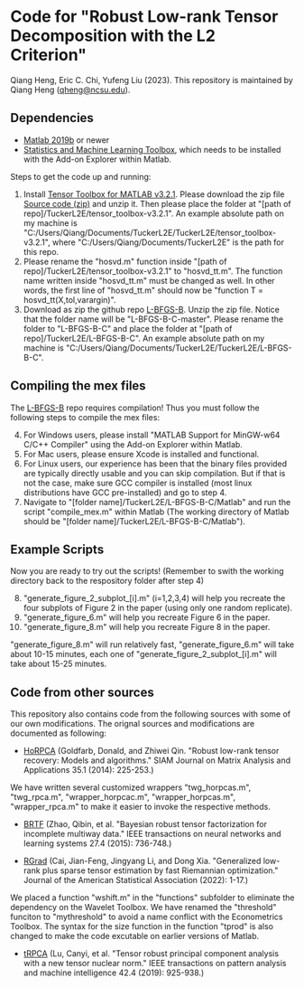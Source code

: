 # Code for  "Robust Low-rank Tensor Decomposition with the L2 Criterion"

Qiang Heng, Eric C. Chi, Yufeng Liu (2023).
This repository is maintained by Qiang Heng (qheng@ncsu.edu).

## Dependencies
- [Matlab 2019b](https://www.mathworks.com/products/matlab.html) or newer
- [Statistics and Machine Learning Toolbox](https://www.mathworks.com/products/statistics.html), which needs to be installed with the Add-on Explorer within Matlab.

Steps to get the code up and running:
1. Install [Tensor Toolbox for MATLAB v3.2.1](https://gitlab.com/tensors/tensor_toolbox/-/releases/v3.2.1). Please download the zip file [Source code (zip)](https://gitlab.com/tensors/tensor_toolbox/-/archive/v3.2.1/tensor_toolbox-v3.2.1.zip) and unzip it. Then please place the folder at "[path of repo]/TuckerL2E/tensor_toolbox-v3.2.1". An example absolute path on my machine is "C:/Users/Qiang/Documents/TuckerL2E/TuckerL2E/tensor_toolbox-v3.2.1", where "C:/Users/Qiang/Documents/TuckerL2E" is the path for this repo. 
2. Please rename the "hosvd.m" function inside "[path of repo]/TuckerL2E/tensor_toolbox-v3.2.1" to "hosvd_tt.m". The function name written inside "hosvd_tt.m" must be changed as well. In other words, the first line of "hosvd_tt.m" should now be "function T = hosvd_tt(X,tol,varargin)".
3. Download as zip the github repo [L-BFGS-B](https://github.com/stephenbeckr/L-BFGS-B-C). Unzip the zip file. Notice that the folder name will be "L-BFGS-B-C-master". Please rename the folder to "L-BFGS-B-C" and place the folder at "[path of repo]/TuckerL2E/L-BFGS-B-C". An example absolute path on my machine is "C:/Users/Qiang/Documents/TuckerL2E/TuckerL2E/L-BFGS-B-C".

## Compiling the mex files
The [L-BFGS-B](https://github.com/stephenbeckr/L-BFGS-B-C) repo requires compilation! Thus you must follow the following steps to compile the mex files:

4. For Windows users, please install "MATLAB Support for MinGW-w64 C/C++ Compiler" using the Add-on Explorer within Matlab.
5. For Mac users, please ensure Xcode is installed and functional.
6. For Linux users, our experience has been that the binary files provided are typically directly usable and you can skip compilation. But if that is not the case, make sure GCC compiler is installed (most linux distributions have GCC pre-installed) and go to step 4.
7. Navigate to "[folder name]/TuckerL2E/L-BFGS-B-C/Matlab" and run the script "compile_mex.m" within Matlab (The working directory of Matlab should be "[folder name]/TuckerL2E/L-BFGS-B-C/Matlab"). 

## Example Scripts
Now you are ready to try out the scripts! (Remember to swith the working directory back to the respository folder after step 4)

8. "generate_figure_2_subplot_[i].m" (i=1,2,3,4) will help you recreate the four subplots of Figure 2 in the paper (using only one random replicate). 
9. "generate_figure_6.m" will help you recreate Figure 6 in the paper. 
10. "generate_figure_8.m" will help you recreate Figure 8 in the paper. 

"generate_figure_8.m" will run relatively fast, "generate_figure_6.m" will take about 10-15 minutes, each one of "generate_figure_2_subplot_[i].m" will take about 15-25 minutes.

## Code from other sources
This repository also contains code from the following sources with some of our own modifications. The orignal sources and modifications are documented as following: 
- [HoRPCA](https://onedrive.live.com/?authkey=%21AOPu2g59n7NqZBI&id=731BCE806DD1BE58%216666&cid=731BCE806DD1BE58&parId=root&parQt=sharedby&o=OneUp) (Goldfarb, Donald, and Zhiwei Qin. "Robust low-rank tensor recovery: Models and algorithms." SIAM Journal on Matrix Analysis and Applications 35.1 (2014): 225-253.)

We have written several customized wrappers "twg_horpcas.m", "twg_rpca.m", "wrapper_horpcac.m", "wrapper_horpcas.m", "wrapper_rpca.m" to make it easier to invoke the respective methods.

- [BRTF](https://github.com/qbzhao/BRTF) (Zhao, Qibin, et al. "Bayesian robust tensor factorization for incomplete multiway data." IEEE transactions on neural networks and learning systems 27.4 (2015): 736-748.)

- [RGrad](https://www.tandfonline.com/doi/suppl/10.1080/01621459.2022.2063131?scroll=top&role=tab) (Cai, Jian-Feng, Jingyang Li, and Dong Xia. "Generalized low-rank plus sparse tensor estimation by fast Riemannian optimization." Journal of the American Statistical Association (2022): 1-17.)

We placed a function "wshift.m" in the "functions" subfolder to eliminate the dependency on the Wavelet Toolbox. We have renamed the "threshold" funciton to "mythreshold" to avoid a name conflict with the Econometrics Toolbox. The syntax for the size function in the function "tprod" is also changed to make the code excutable on earlier versions of Matlab.

- [tRPCA](https://github.com/canyilu/Tensor-Robust-Principal-Component-Analysis-TRPCA) (Lu, Canyi, et al. "Tensor robust principal component analysis with a new tensor nuclear norm." IEEE transactions on pattern analysis and machine intelligence 42.4 (2019): 925-938.)
